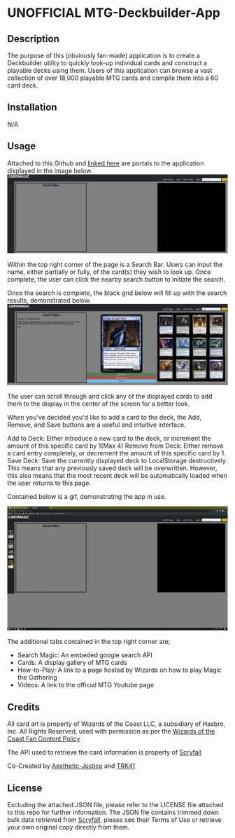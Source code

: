 # UNOFFICIAL MTG-Deckbuilder-App

## Description

The purpose of this (obviously fan-made) application is to create a Deckbuilder utility to quickly look-up individual cards and construct a playable decks using them. Users of this application can browse a vast collection of over 18,000 playable MTG cards and compile them into a 60 card deck.

## Installation

N/A

## Usage

Attached to this Github and [linked here](https://aesthetic-justice.github.io/MTG-Deckbuilder-App/) are portals to the application displayed in the image below.
![alt text](./Develop/MTGDefault.jpg "pre-Search")

Within the top right corner of the page is a Search Bar. Users can input the name, either partially or fully, of the card(s) they wish to look up. Once complete, the user can click the nearby search button to initiate the search.

Once the search is complete, the black grid below will fill up with the search results, demonstrated below.
![alt text](./Develop/MTG2nd.jpg "post-Search")

The user can scroll through and click any of the displayed cards to add them to the display in the center of the screen for a better look.

When you've decided you'd like to add a card to the deck, the Add, Remove, and Save buttons are a useful and intuitive interface.

Add to Deck: Either introduce a new card to the deck, or increment the amount of this specific card by 1(Max 4)
Remove from Deck: Either remove a card entry completely, or decrement the amount of this specific card by 1.
Save Deck: Save the currently displayed deck to LocalStorage destructively. This means that any previously saved deck will be overwritten. However, this also means that the most recent deck will be automatically loaded when the user returns to this page.

Contained below is a gif, demonstrating the app in use.

![alt text](Develop\unknown_2022.10.03-18.18_1.gif "Demonstrating Gif")

The additional tabs contained in the top right corner are;
- Search Magic:
    An embeded google search API
- Cards:
    A display gallery of MTG cards
- How-to-Play:
    A link to a page hosted by Wizards on how to play Magic the Gathering
- Videos:
    A link to the official MTG Youtube page

## Credits

All card art is property of Wizards of the Coast LLC, a subsidiary of Hasbro, Inc. All Rights Reserved, used with permission as per the [Wizards of the Coast Fan Content Policy](https://company.wizards.com/en/legal/fancontentpolicy)

The API used to retrieve the card information is property of [Scryfall](https://scryfall.com/)

Co-Created by [Aesthetic-Justice](https://github.com/Aesthetic-Justice) and [TRK41](https://github.com/TRK41)

## License

Excluding the attached JSON file, please refer to the LICENSE file attached to this repo for further information.
The JSON file contains trimmed down bulk data retrieved from [Scryfall](https://scryfall.com/), please see their Terms of Use or retrieve your own original copy directly from them.
